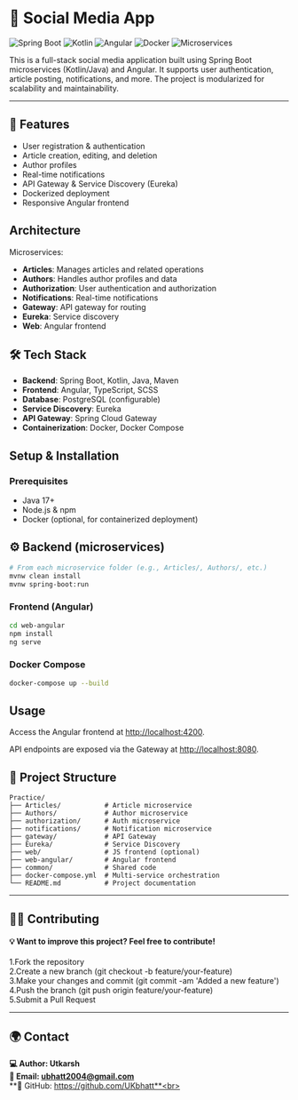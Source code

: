 # 💬 Social Media App
<p>
     <img src="https://img.shields.io/badge/Spring%20Boot-2.7.0-brightgreen" alt="Spring Boot"/>
     <img src="https://img.shields.io/badge/Kotlin-1.8.0-blue" alt="Kotlin"/>
     <img src="https://img.shields.io/badge/Angular-16-red" alt="Angular"/>
     <img src="https://img.shields.io/badge/Docker-Enabled-blue" alt="Docker"/>
     <img src="https://img.shields.io/badge/Microservices-Architecture-orange" alt="Microservices"/>
</p>

This is a full-stack social media application built using Spring Boot microservices (Kotlin/Java) and Angular. It supports user authentication, article posting, notifications, and more. The project is modularized for scalability and maintainability.

---

## 📌 Features

- User registration & authentication
- Article creation, editing, and deletion
- Author profiles
- Real-time notifications
- API Gateway & Service Discovery (Eureka)
- Dockerized deployment
- Responsive Angular frontend

## Architecture
Microservices:

- **Articles**: Manages articles and related operations
- **Authors**: Handles author profiles and data
- **Authorization**: User authentication and authorization
- **Notifications**: Real-time notifications
- **Gateway**: API gateway for routing
- **Eureka**: Service discovery
- **Web**: Angular frontend

## 🛠 Tech Stack

- **Backend**: Spring Boot, Kotlin, Java, Maven
- **Frontend**: Angular, TypeScript, SCSS
- **Database**: PostgreSQL (configurable)
- **Service Discovery**: Eureka
- **API Gateway**: Spring Cloud Gateway
- **Containerization**: Docker, Docker Compose

## Setup & Installation

### Prerequisites

- Java 17+
- Node.js & npm
- Docker (optional, for containerized deployment)

## ⚙️ Backend (microservices)

```bash
# From each microservice folder (e.g., Articles/, Authors/, etc.)
mvnw clean install
mvnw spring-boot:run
```

### Frontend (Angular)

```bash
cd web-angular
npm install
ng serve
```

### Docker Compose

```bash
docker-compose up --build
```

## Usage

Access the Angular frontend at [http://localhost:4200](http://localhost:4200).

API endpoints are exposed via the Gateway at [http://localhost:8080](http://localhost:8080).

## 📂 Project Structure

```text
Practice/
├── Articles/           # Article microservice
├── Authors/            # Author microservice
├── authorization/      # Auth microservice
├── notifications/      # Notification microservice
├── gateway/            # API Gateway
├── Eureka/             # Service Discovery
├── web/                # JS frontend (optional)
├── web-angular/        # Angular frontend
├── common/             # Shared code
├── docker-compose.yml  # Multi-service orchestration
└── README.md           # Project documentation
```

---

## 👨‍💻 Contributing
#### 💡 Want to improve this project? Feel free to contribute!<br>
1.Fork the repository<br>
2.Create a new branch (git checkout -b feature/your-feature)<br>
3.Make your changes and commit (git commit -am 'Added a new feature')<br>
4.Push the branch (git push origin feature/your-feature)<br>
5.Submit a Pull Request<br> 

---

## 🌍 Contact
**💻 Author: Utkarsh**<br>
**📧 Email: ubhatt2004@gmail.com**<br>
**🐙 GitHub: https://github.com/UKbhatt**<br>

